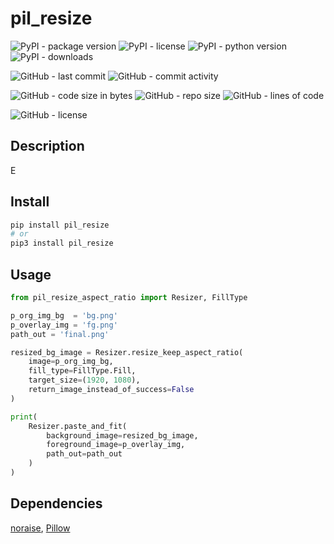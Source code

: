 # pil_resize

![PyPI - package version](https://img.shields.io/pypi/v/pil_resize?logo=pypi&style=flat-square)
![PyPI - license](https://img.shields.io/pypi/l/pil_resize?label=package%20license&style=flat-square)
![PyPI - python version](https://img.shields.io/pypi/pyversions/pil_resize?logo=pypi&style=flat-square)
![PyPI - downloads](https://img.shields.io/pypi/dm/pil_resize?logo=pypi&style=flat-square)

![GitHub - last commit](https://img.shields.io/github/last-commit/kkristof200/py_resize_image?style=flat-square)
![GitHub - commit activity](https://img.shields.io/github/commit-activity/m/kkristof200/py_resize_image?style=flat-square)

![GitHub - code size in bytes](https://img.shields.io/github/languages/code-size/kkristof200/py_resize_image?style=flat-square)
![GitHub - repo size](https://img.shields.io/github/repo-size/kkristof200/py_resize_image?style=flat-square)
![GitHub - lines of code](https://img.shields.io/tokei/lines/github/kkristof200/py_resize_image?style=flat-square)

![GitHub - license](https://img.shields.io/github/license/kkristof200/py_resize_image?label=repo%20license&style=flat-square)

## Description

E

## Install

~~~~bash
pip install pil_resize
# or
pip3 install pil_resize
~~~~

## Usage

~~~~python
from pil_resize_aspect_ratio import Resizer, FillType

p_org_img_bg  = 'bg.png'
p_overlay_img = 'fg.png'
path_out = 'final.png'

resized_bg_image = Resizer.resize_keep_aspect_ratio(
    image=p_org_img_bg,
    fill_type=FillType.Fill,
    target_size=(1920, 1080),
    return_image_instead_of_success=False
)

print(
    Resizer.paste_and_fit(
        background_image=resized_bg_image,
        foreground_image=p_overlay_img,
        path_out=path_out
    )
)
~~~~

## Dependencies

[noraise](https://pypi.org/project/noraise), [Pillow](https://pypi.org/project/Pillow)